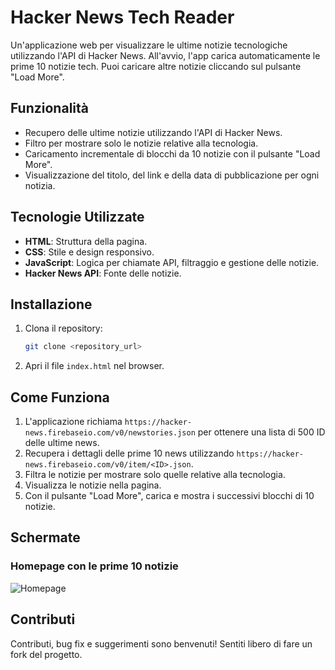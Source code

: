 
# Hacker News Tech Reader

Un'applicazione web per visualizzare le ultime notizie tecnologiche utilizzando l'API di Hacker News. All'avvio, l'app carica automaticamente le prime 10 notizie tech. Puoi caricare altre notizie cliccando sul pulsante "Load More".

## Funzionalità
- Recupero delle ultime notizie utilizzando l'API di Hacker News.
- Filtro per mostrare solo le notizie relative alla tecnologia.
- Caricamento incrementale di blocchi da 10 notizie con il pulsante "Load More".
- Visualizzazione del titolo, del link e della data di pubblicazione per ogni notizia.

## Tecnologie Utilizzate
- **HTML**: Struttura della pagina.
- **CSS**: Stile e design responsivo.
- **JavaScript**: Logica per chiamate API, filtraggio e gestione delle notizie.
- **Hacker News API**: Fonte delle notizie.

## Installazione
1. Clona il repository:
   ```bash
   git clone <repository_url>
   ```
2. Apri il file `index.html` nel browser.

## Come Funziona
1. L'applicazione richiama `https://hacker-news.firebaseio.com/v0/newstories.json` per ottenere una lista di 500 ID delle ultime news.
2. Recupera i dettagli delle prime 10 news utilizzando `https://hacker-news.firebaseio.com/v0/item/<ID>.json`.
3. Filtra le notizie per mostrare solo quelle relative alla tecnologia.
4. Visualizza le notizie nella pagina.
5. Con il pulsante "Load More", carica e mostra i successivi blocchi di 10 notizie.

## Schermate
### Homepage con le prime 10 notizie
![Homepage](screenshot-homepage.png)

## Contributi
Contributi, bug fix e suggerimenti sono benvenuti! Sentiti libero di fare un fork del progetto.
